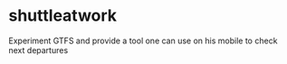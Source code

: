 shuttleatwork
=============

Experiment GTFS and provide a tool one can use on his mobile to check next departures